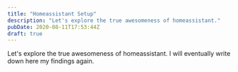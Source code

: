 ```yaml
---
title: "Homeassistant Setup"
description: "Let's explore the true awesomeness of homeassistant."
pubDate: 2020-08-11T17:53:44Z
draft: true
---
```


Let's explore the true awesomeness of homeassistant.
I will eventually write down here my findings again.